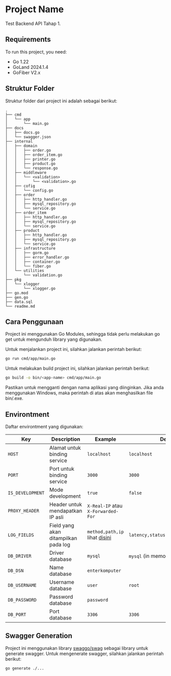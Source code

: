 # Project Name

Test Backend API Tahap 1.

## Requirements

To run this project, you need:

- Go 1.22
- GoLand 2024.1.4
- GoFiber V2.x

## Struktur Folder

Struktur folder dari project ini adalah sebagai berikut:

```plaintext
.
├── cmd
│   └── app
│       └── main.go
├── docs
│   ├── docs.go
│   └── swagger.json
├── internal
│   ├── domain
│   │   ├── order.go
│   │   ├── order_item.go
│   │   ├── printer.go
│   │   ├── product.go
│   │   └── response.go
│   ├── middleware
│   │   └── <validation>
│   │       └── <validation>.go
│   ├── cofig
│   │   └── config.go
│   ├── order
│   │   ├── http_handler.go
│   │   ├── mysql_repository.go
│   │   └── service.go
│   ├── order_item
│   │   ├── http_handler.go
│   │   ├── mysql_repository.go
│   │   └── service.go
│   ├── product
│   │   ├── http_handler.go
│   │   ├── mysql_repository.go
│   │   └── service.go
│   ├── infrastructure
│   │   ├── gorm.go
│   │   ├── error_handler.go
│   │   ├── container.go
│   │   └── fiber.go
│   └── utilities
│       └── validation.go
├── pkg
│   └── xlogger
│       └── xlogger.go
├── go.mod
├── gen.go
├── data.sql
└── readme.md
```

## Cara Penggunaan
Project ini menggunakan Go Modules, sehingga tidak perlu melakukan go get untuk mengunduh library yang digunakan.

Untuk menjalankan project ini, silahkan jalankan perintah berikut:

```Bash
go run cmd/app/main.go
```

Untuk melakukan build project ini, silahkan jalankan perintah berikut:

```Bash
go build -o bin/<app-name> cmd/app/main.go
```

Pastikan untuk mengganti <app-name> dengan nama aplikasi yang diinginkan. Jika anda menggunakan Windows, maka perintah di atas akan menghasilkan file bin/<app-name>.exe.

## Environtment

Daftar environtment yang digunakan:

| Key              | Description                          | Example                                                                                              | Default                   |
|------------------|--------------------------------------|------------------------------------------------------------------------------------------------------|---------------------------|
| `HOST`           | Alamat untuk binding service         | `localhost`                                                                                          | `localhost`               |
| `PORT`           | Port untuk binding service           | `3000`                                                                                               | `3000`                    |
| `IS_DEVELOPMENT` | Mode development                     | `true`                                                                                               | `false`                   |
| `PROXY_HEADER`   | Header untuk mendapatkan IP asli     | `X-Real-IP` atau `X-Forwarded-For`                                                                   |                           |
| `LOG_FIELDS`     | Field yang akan ditampilkan pada log | `method,path,ip` lihat [disini](https://github.com/gofiber/contrib/blob/main/fiberzerolog/config.go) | `latency,status,method,url,error` |
| `DB_DRIVER`      | Driver database                      | `mysql`                                                                                              | `mysql` (in memory)       |
| `DB_DSN`         | Name database                        | `enterkomputer`                                                                                      |                           |
| `DB_USERNAME`    | Username database                    | `user`                                                                                               | `root`                    |
| `DB_PASSWORD`    | Password database                    | `password`                                                                                           |                           |
| `DB_PORT`        | Port database                        | `3306`                                                                                               | `3306`                    |

## Swagger Generation

Project ini menggunakan library [swaggo/swag](https://github.com/swaggo/swag) sebagai library untuk generate swagger. Untuk
mengenerate swagger, silahkan jalankan perintah berikut:

```bash
go generate ./...
```
